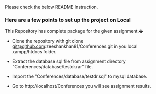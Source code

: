 Please check the below README Instruction.

### Here are a few points to set up the project on Local ###

This Repository has complete package for the given assignment.�


* Clone the repository with git clone git@github.com:zeeshankhan81/Conferences.git in you local xampp/htdocs folder.

* Extract the database sql file from assignment directory "Conferences/database/testdr.rar" file.

* Import the "Conferences/database/testdr.sql" to mysql database.

* Go to http://localhost/Conferences you will see assignment results.


